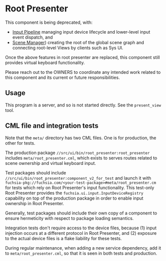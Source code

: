 # Root Presenter

This component is being deprecated, with:

- [Input Pipeline](./../input-pipeline/README.md) managing input device lifecycle and lower-level
  input event dispatch, and
- [Scene Manager](./../scene_manager/README.md)) creating the root of the global scene graph and
  connecting root-level Views by clients such as Sys UI.

Once the above features in root presenter are replaced, this component still provides virtual
keyboard functionality.

Please reach out to the OWNERS to coordinate any intended work related to this component and its
current or future responsibilities.

## Usage

This program is a server, and so is not started directly. See the `present_view` tool.

## CML file and integration tests

Note that the `meta/` directory has two CML files. One is for production, the
other for tests.

The production package `//src/ui/bin/root_presenter:root_presenter` includes
`meta/root_presenter.cml`, which exists to serves routes related to scene ownership
and virtual keyboard input.

Test packages should include `//src/ui/bin/root_presenter:component_v2_for_test`
and launch it with `fuchsia-pkg://fuchsia.com/<your-test-package>#meta/root_presenter.cm`
for tests which rely on Root Presenter's input functionality. This test-only Root
Presenter provides the `fuchsia.ui.input.InputDeviceRegistry` capability
on top of the production package in order to enable input ownership in Root Presenter.

Generally, test packages should include their own copy of a component to ensure
hermeticity with respect to package loading semantics.

Integration tests don't require access to the device files, because (1) input
injection occurs at a different protocol in Root Presenter, and (2) exposure to
the actual device files is a flake liability for these tests.

During regular maintenance, when adding a new service dependency, add it to
`meta/root_presenter.cml`, so that it is seen in both tests and production.
